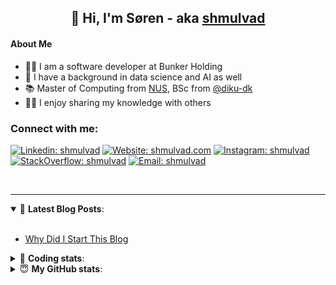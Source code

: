 <h2 align="center">
	👋 Hi, I'm Søren - aka <a href="https://shmulvad.com">shmulvad</a>
</h2>

#### About Me
- 👨‍💻 I am a software developer at Bunker Holding
- 🤖 I have a background in data science and AI as well
- 📚 Master of Computing from [NUS], BSc from [@diku-dk]
- 👨‍🏫 I enjoy sharing my knowledge with others

### Connect with me:

[![Linkedin: shmulvad](https://img.shields.io/badge/shmulvad-blue?style=flat&logo=Linkedin&logoColor=white)][linkedin]
[![Website: shmulvad.com](https://img.shields.io/badge/shmulvad.com-47CCCC?&style=flat&logo=Google-Chrome&logoColor=white)][website]
[![Instagram: shmulvad](https://img.shields.io/badge/-@shmulvad-purple?style=flat&logo=Instagram&logoColor=white)][instagram]
[![StackOverflow: shmulvad](https://img.shields.io/badge/shmulvad-FE7A16?style=flat&logo=stack-overflow&logoColor=white)][stackOverflow]
[![Email: shmulvad](https://img.shields.io/badge/shmulvad-D14836?style=flat&logo=gmail&logoColor=white)][mail]

<br />

---

<details open>
 <summary>📕 <b>Latest Blog Posts</b>: </summary>

<br>

<!-- BLOG-POST-LIST:START -->
- [Why Did I Start This Blog](https://shmulvad.com/blog/why-did-start-this-blog)
<!-- BLOG-POST-LIST:END -->

</details>

<!-- --- -->

<details>
 <summary>🤖 <b>Coding stats</b>: </summary>

<br>

NOTE: Doesn't track coding at work.

<!--START_SECTION:waka-->
![Code Time](http://img.shields.io/badge/Code%20Time-3%2C059%20hrs%2051%20mins-blue)

**I'm an Early 🐤** 

```text
🌞 Morning                1972 commits        ███████░░░░░░░░░░░░░░░░░░   27.08 % 
🌆 Daytime                2981 commits        ██████████░░░░░░░░░░░░░░░   40.94 % 
🌃 Evening                1634 commits        ██████░░░░░░░░░░░░░░░░░░░   22.44 % 
🌙 Night                  695 commits         ██░░░░░░░░░░░░░░░░░░░░░░░   09.54 % 
```


📊 **This Week I Spent My Time On** 

```text
💬 Programming Languages: 
Python                   9 hrs 17 mins       ███████████████░░░░░░░░░░   60.07 % 
TypeScript               2 hrs 33 mins       ████░░░░░░░░░░░░░░░░░░░░░   16.58 % 
Other                    2 hrs 27 mins       ████░░░░░░░░░░░░░░░░░░░░░   15.84 % 
Bash                     17 mins             ░░░░░░░░░░░░░░░░░░░░░░░░░   01.86 % 
Markdown                 14 mins             ░░░░░░░░░░░░░░░░░░░░░░░░░   01.59 % 

🔥 Editors: 
VS Code                  12 hrs 38 mins      ████████████████████░░░░░   81.73 % 
Zsh                      2 hrs 27 mins       ████░░░░░░░░░░░░░░░░░░░░░   15.84 % 
Sublime Text             22 mins             █░░░░░░░░░░░░░░░░░░░░░░░░   02.42 % 

🐱‍💻 Projects: 
km24-core                15 hrs 2 mins       ████████████████████████░   97.26 % 
Unknown Project          22 mins             █░░░░░░░░░░░░░░░░░░░░░░░░   02.42 % 
company-scrapers         2 mins              ░░░░░░░░░░░░░░░░░░░░░░░░░   00.31 % 
```


 Last Updated on 19/02/2025 18:50:03 UTC
<!--END_SECTION:waka-->

</details>

<!-- --- -->

<details>
 <summary>😇 <b>My GitHub stats</b>: </summary>

<br>

<img align="left" alt="shmulvad's Github Stats" src="https://github-readme-stats.vercel.app/api?username=shmulvad&show_icons=true&hide_border=true" />

</details>



[website]: https://shmulvad.com
[linkedin]: https://linkedin.com/in/shmulvad
[instagram]: https://instagram.com/shmulvad
[stackOverflow]: https://stackoverflow.com/users/9248793/shmulvad
[mail]: mailto:shmulvad@gmail.com
[@diku-dk]: https://github.com/diku-dk
[github]: https://github.com/shmulvad
[NUS]: https://www.nus.edu.sg
